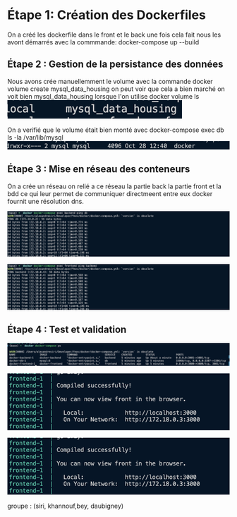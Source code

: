 # Étape 1:  Création des Dockerfiles

On a créé les dockerfile dans le front et le back une fois cela fait nous les avont démarrés
avec la commmande:  docker-compose up --build



## Étape 2 : Gestion de la persistance des données

Nous avons crée manuellemment le volume avec la commande docker volume create mysql_data_housing
on peut voir que cela a bien marché on voit bien mysql_data_housing lorsque l'on utilise docker volume ls
![alt text](image.png)

On a verifié que le volume était bien monté avec docker-compose exec db ls -la /var/lib/mysql
![alt text](image-1.png)


## Étape 3 : Mise en réseau des conteneurs
On a crée un réseau on relié a ce réseau la partie back la partie front et la bdd ce qui leur permet de communiquer directmeent entre eux docker fournit une résolution dns.

![alt text](image-5.png)

![alt text](image-6.png)


## Étape 4 : Test et validation

![alt text](image-2.png)

![alt text](image-3.png)

![alt text](image-4.png)


groupe : (siri, khannouf,bey, daubigney)

